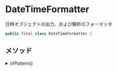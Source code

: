 # DateTimeFormatter

日時オブジェクトの出力、および解析のフォーマッタ

```java
public final class DateTimeFormatter {
```

## メソッド

<details><summary>ofPattern()</summary>

### ofPattern()

指定したパターンを使用してインスタンスを返します。

```java
public static DateTimeFormatter ofPattern(String pattern);
public static DateTimeFormatter ofPattern(String pattern, Locale locale);
```

</details>
